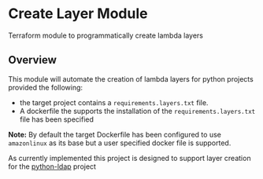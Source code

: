 # Create Layer Module

Terraform module to programmatically create lambda layers

## Overview

This module will automate the creation of lambda layers for python projects provided the following:

- the target project contains a `requirements.layers.txt` file.
- A dockerfile the supports the installation of the `requirements.layers.txt` file has been specified

**Note:** By default the target Dockerfile has been configured to use `amazonlinux` as its base but a user specified docker file is supported.

As currently implemented this project is designed to support layer creation for the [python-ldap](https://www.python-ldap.org/en/latest/reference/ldap.html) project
